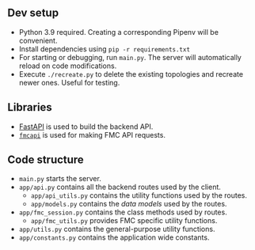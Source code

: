 ## Dev setup
* Python 3.9 required. Creating a corresponding Pipenv will be convenient.
* Install dependencies using `pip -r requirements.txt`
* For starting  or debugging, run `main.py`. The server will automatically reload on code modifications.
* Execute `./recreate.py` to delete the existing topologies and recreate newer ones. Useful for testing.

## Libraries
* [FastAPI](https://fastapi.tiangolo.com/tutorial/) is used to build the backend API.
* [`fmcapi`](https://github.com/tejasvi/fmcapi) is used for making FMC API requests.

## Code structure
* `main.py` starts the server.
* `app/api.py` contains all the backend routes used by the client.
    * `app/api_utils.py` contains the utility functions used by the routes.
    * `app/models.py` contains the _data models_ used by the routes.
* `app/fmc_session.py` contains the class methods used by routes.
    * `app/fmc_utils.py` provides FMC specific utility functions.
* `app/utils.py` contains the general-purpose utility functions.
* `app/constants.py` contains the application wide constants.